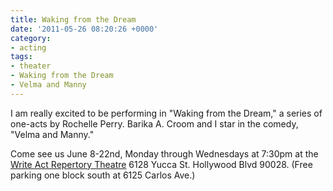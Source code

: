 ```yaml
---
title: Waking from the Dream
date: '2011-05-26 08:20:26 +0000'
category:
- acting
tags:
- theater
- Waking from the Dream
- Velma and Manny
---
```


I am really excited to be performing in "Waking from the Dream," a series of
one-acts by Rochelle Perry. Barika A. Croom and I star in the comedy, "Velma and
Manny."

Come see us June 8-22nd, Monday through Wednesdays at 7:30pm at the [Write Act
Repertory Theatre](http://writeactrep.org) 6128 Yucca St. Hollywood Blvd 90028.
(Free parking one block south at 6125 Carlos Ave.)
